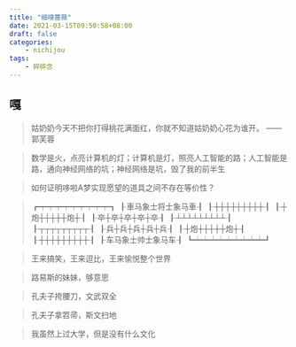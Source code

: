 ```yaml
---
title: "细嗅蔷薇"
date: 2021-03-15T09:50:58+08:00
draft: false
categories:
    - nichijou
tags:
    - 碎碎念
---
```


## 嘎

> 姑奶奶今天不把你打得桃花满面红，你就不知道姑奶奶心花为谁开。 ——郭芙蓉

> 数学是火，点亮计算机的灯；计算机是灯，照亮人工智能的路；人工智能是路，通向神经网络的坑；神经网络是坑，毁了我的前半生

> 如何证明哆啦A梦实现愿望的道具之间不存在等价性？

>┏┯┯┯┯┯┯┯┯┯┓
>┠車马象士将士象马車┨
>┠┼┼┼┼┼┼┼┼┼┨
>┠┼炮┼┼┼┼┼炮┼┨
>┠卒┼卒┼卒┼卒┼卒┨
>┠┴┴┴┴┴┴┴┴┴┨
>┠┬┬┬┬┬┬┬┬┬┨
>┠兵┼兵┼兵┼兵┼兵┨
>┠┼炮┼┼┼┼┼炮┼┨
>┠┼┼┼┼┼┼┼┼┼┨
>┠车马象士帅士象马车┨
>┗┷┷┷┷┷┷┷┷┷┛

> 王来搞笑，王来逗比，王来愉悦整个世界

> 路易斯的妹妹，够意思

> 孔夫子挎腰刀，文武双全

> 孔夫子拿笤帚，斯文扫地

> 我虽然上过大学，但是没有什么文化